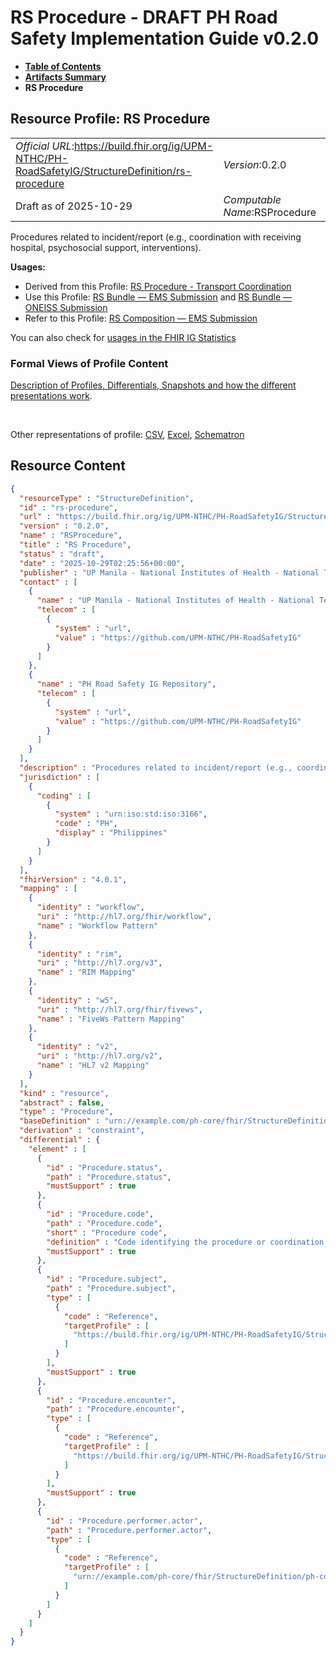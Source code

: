 # RS Procedure - DRAFT PH Road Safety Implementation Guide v0.2.0

* [**Table of Contents**](toc.md)
* [**Artifacts Summary**](artifacts.md)
* **RS Procedure**

## Resource Profile: RS Procedure 

| | |
| :--- | :--- |
| *Official URL*:https://build.fhir.org/ig/UPM-NTHC/PH-RoadSafetyIG/StructureDefinition/rs-procedure | *Version*:0.2.0 |
| Draft as of 2025-10-29 | *Computable Name*:RSProcedure |

 
Procedures related to incident/report (e.g., coordination with receiving hospital, psychosocial support, interventions). 

**Usages:**

* Derived from this Profile: [RS Procedure - Transport Coordination](StructureDefinition-rs-procedure-transport-coordination.md)
* Use this Profile: [RS Bundle — EMS Submission](StructureDefinition-rs-bundle-ems.md) and [RS Bundle — ONEISS Submission](StructureDefinition-rs-bundle-oneiss.md)
* Refer to this Profile: [RS Composition — EMS Submission](StructureDefinition-rs-composition-ems.md)

You can also check for [usages in the FHIR IG Statistics](https://packages2.fhir.org/xig/example.fhir.ph.roadsafety|current/StructureDefinition/rs-procedure)

### Formal Views of Profile Content

 [Description of Profiles, Differentials, Snapshots and how the different presentations work](http://build.fhir.org/ig/FHIR/ig-guidance/readingIgs.html#structure-definitions). 

 

Other representations of profile: [CSV](StructureDefinition-rs-procedure.csv), [Excel](StructureDefinition-rs-procedure.xlsx), [Schematron](StructureDefinition-rs-procedure.sch) 



## Resource Content

```json
{
  "resourceType" : "StructureDefinition",
  "id" : "rs-procedure",
  "url" : "https://build.fhir.org/ig/UPM-NTHC/PH-RoadSafetyIG/StructureDefinition/rs-procedure",
  "version" : "0.2.0",
  "name" : "RSProcedure",
  "title" : "RS Procedure",
  "status" : "draft",
  "date" : "2025-10-29T02:25:56+00:00",
  "publisher" : "UP Manila - National Institutes of Health - National Telehealth Center",
  "contact" : [
    {
      "name" : "UP Manila - National Institutes of Health - National Telehealth Center",
      "telecom" : [
        {
          "system" : "url",
          "value" : "https://github.com/UPM-NTHC/PH-RoadSafetyIG"
        }
      ]
    },
    {
      "name" : "PH Road Safety IG Repository",
      "telecom" : [
        {
          "system" : "url",
          "value" : "https://github.com/UPM-NTHC/PH-RoadSafetyIG"
        }
      ]
    }
  ],
  "description" : "Procedures related to incident/report (e.g., coordination with receiving hospital, psychosocial support, interventions).",
  "jurisdiction" : [
    {
      "coding" : [
        {
          "system" : "urn:iso:std:iso:3166",
          "code" : "PH",
          "display" : "Philippines"
        }
      ]
    }
  ],
  "fhirVersion" : "4.0.1",
  "mapping" : [
    {
      "identity" : "workflow",
      "uri" : "http://hl7.org/fhir/workflow",
      "name" : "Workflow Pattern"
    },
    {
      "identity" : "rim",
      "uri" : "http://hl7.org/v3",
      "name" : "RIM Mapping"
    },
    {
      "identity" : "w5",
      "uri" : "http://hl7.org/fhir/fivews",
      "name" : "FiveWs Pattern Mapping"
    },
    {
      "identity" : "v2",
      "uri" : "http://hl7.org/v2",
      "name" : "HL7 v2 Mapping"
    }
  ],
  "kind" : "resource",
  "abstract" : false,
  "type" : "Procedure",
  "baseDefinition" : "urn://example.com/ph-core/fhir/StructureDefinition/ph-core-procedure",
  "derivation" : "constraint",
  "differential" : {
    "element" : [
      {
        "id" : "Procedure.status",
        "path" : "Procedure.status",
        "mustSupport" : true
      },
      {
        "id" : "Procedure.code",
        "path" : "Procedure.code",
        "short" : "Procedure code",
        "definition" : "Code identifying the procedure or coordination activity.",
        "mustSupport" : true
      },
      {
        "id" : "Procedure.subject",
        "path" : "Procedure.subject",
        "type" : [
          {
            "code" : "Reference",
            "targetProfile" : [
              "https://build.fhir.org/ig/UPM-NTHC/PH-RoadSafetyIG/StructureDefinition/rs-patient"
            ]
          }
        ],
        "mustSupport" : true
      },
      {
        "id" : "Procedure.encounter",
        "path" : "Procedure.encounter",
        "type" : [
          {
            "code" : "Reference",
            "targetProfile" : [
              "https://build.fhir.org/ig/UPM-NTHC/PH-RoadSafetyIG/StructureDefinition/rs-encounter"
            ]
          }
        ],
        "mustSupport" : true
      },
      {
        "id" : "Procedure.performer.actor",
        "path" : "Procedure.performer.actor",
        "type" : [
          {
            "code" : "Reference",
            "targetProfile" : [
              "urn://example.com/ph-core/fhir/StructureDefinition/ph-core-practitioner"
            ]
          }
        ]
      }
    ]
  }
}

```
